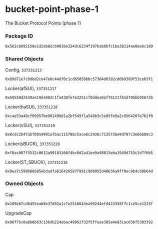 # bucket-point-phase-1
The Bucket Protocol Points (phase 1)

### Package ID
```
0x562cb692158e1d2ab82cb901be324dc6234f197bab6bfc1ba38114ae0aebc189
```

### Shared Objects
Config, `337351213`
```
0x89d71e7c0dbd2ce47e0c44df0c1cd65858bbc57304d0392cd0b9389f53ceb5f1
```
Locker(afSUI), `337351217`
```
0x69550d2439ae19da902c1fa430fe7e3251cf0ddea8af76121f61d705bb95673b
```
Locker(haSUI), `337351218`
```
0xcae53a48cf09957be981498d1a2bf549f1a548b3c5e85fe9a2c9564207e7b2f0
```
Locker(vSUI), `337351219`
```
0x0cdc2b47abf0914991a7bac115788c5ace6c2936c7135736e9df87c3e6bb80c3
```
Locker(sBUCK), `337351220`
```
0xf0ac007f3532c0612a99183160f4bc0d2a41ee9a98013eba1949d753c2d7f6b5
```
Locker(ST_SBUCK), `337351216`
```
0x0ea7c599b86685ebdadfa616426587f891c9d0955d40636a9ff0ec9b4cb0b64d
```

### Owned Objects
Cap
```
0x109e67cd8455eab8e37d02a1cfe2516643ea99244efd423358f7c1ce5ce1225f
```
UpgradeCap
```
0x00f7bc0a8b0b63c136db224ebac49962f32f5ffeae385e4e831ac036f5303392
```